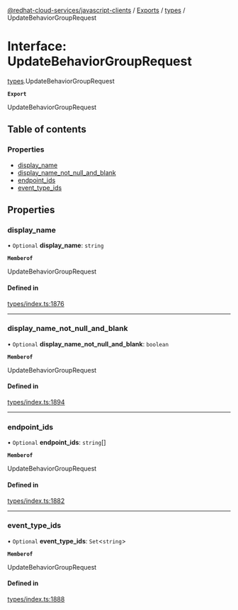 [@redhat-cloud-services/javascript-clients](../README.md) / [Exports](../modules.md) / [types](../modules/types.md) / UpdateBehaviorGroupRequest

# Interface: UpdateBehaviorGroupRequest

[types](../modules/types.md).UpdateBehaviorGroupRequest

**`Export`**

UpdateBehaviorGroupRequest

## Table of contents

### Properties

- [display\_name](types.UpdateBehaviorGroupRequest.md#display_name)
- [display\_name\_not\_null\_and\_blank](types.UpdateBehaviorGroupRequest.md#display_name_not_null_and_blank)
- [endpoint\_ids](types.UpdateBehaviorGroupRequest.md#endpoint_ids)
- [event\_type\_ids](types.UpdateBehaviorGroupRequest.md#event_type_ids)

## Properties

### display\_name

• `Optional` **display\_name**: `string`

**`Memberof`**

UpdateBehaviorGroupRequest

#### Defined in

[types/index.ts:1876](https://github.com/RedHatInsights/javascript-clients/blob/main/packages/notifications/types/index.ts#L1876)

___

### display\_name\_not\_null\_and\_blank

• `Optional` **display\_name\_not\_null\_and\_blank**: `boolean`

**`Memberof`**

UpdateBehaviorGroupRequest

#### Defined in

[types/index.ts:1894](https://github.com/RedHatInsights/javascript-clients/blob/main/packages/notifications/types/index.ts#L1894)

___

### endpoint\_ids

• `Optional` **endpoint\_ids**: `string`[]

**`Memberof`**

UpdateBehaviorGroupRequest

#### Defined in

[types/index.ts:1882](https://github.com/RedHatInsights/javascript-clients/blob/main/packages/notifications/types/index.ts#L1882)

___

### event\_type\_ids

• `Optional` **event\_type\_ids**: `Set`\<`string`\>

**`Memberof`**

UpdateBehaviorGroupRequest

#### Defined in

[types/index.ts:1888](https://github.com/RedHatInsights/javascript-clients/blob/main/packages/notifications/types/index.ts#L1888)
